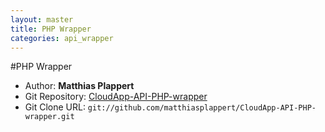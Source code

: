 ```yaml
---
layout: master
title: PHP Wrapper
categories: api_wrapper
---
```


#PHP Wrapper

- Author: **Matthias Plappert**
- Git Repository: [CloudApp-API-PHP-wrapper](http://github.com/matthiasplappert/CloudApp-API-PHP-wrapper)
- Git Clone URL: `git://github.com/matthiasplappert/CloudApp-API-PHP-wrapper.git`
